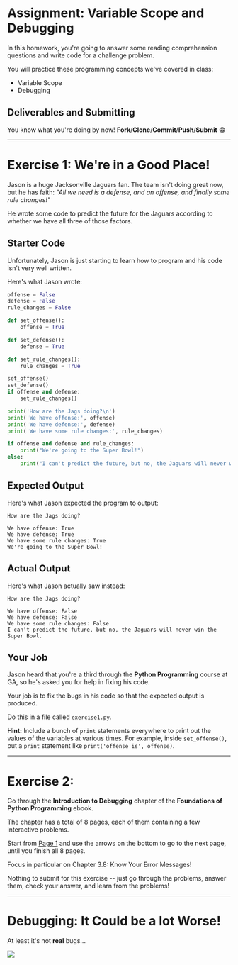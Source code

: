 # Assignment: Variable Scope and Debugging

In this homework, you're going to answer some reading comprehension questions and write code for a challenge problem.

You will practice these programming concepts we've covered in class:

* Variable Scope
* Debugging

## Deliverables and Submitting

You know what you're doing by now! **Fork**/**Clone**/**Commit**/**Push**/**Submit** :grin:

---

# Exercise 1: We're in a Good Place!

Jason is a huge Jacksonville Jaguars fan. The team isn't doing great now, but he has faith: *"All we need is a defense, and an offense, and finally some rule changes!"*

He wrote some code to predict the future for the Jaguars according to whether we have all three of those factors.

## Starter Code

Unfortunately, Jason is just starting to learn how to program and his code isn't very well written.

Here's what Jason wrote:

```python
offense = False
defense = False
rule_changes = False

def set_offense():
    offense = True

def set_defense():
    defense = True

def set_rule_changes():
    rule_changes = True

set_offense()
set_defense()
if offense and defense:
    set_rule_changes()

print('How are the Jags doing?\n')
print('We have offense:', offense)
print('We have defense:', defense)
print('We have some rule changes:', rule_changes)

if offense and defense and rule_changes:
    print("We're going to the Super Bowl!")
else:
    print("I can't predict the future, but no, the Jaguars will never win the Super Bowl.")
```

## Expected Output

Here's what Jason expected the program to output:

```
How are the Jags doing?

We have offense: True
We have defense: True
We have some rule changes: True
We're going to the Super Bowl!
```

## Actual Output

Here's what Jason actually saw instead:

```
How are the Jags doing?

We have offense: False
We have defense: False
We have some rule changes: False
I can't predict the future, but no, the Jaguars will never win the Super Bowl.
```

## Your Job

Jason heard that you're a third through the **Python Programming** course at GA, so he's asked you for help in fixing his code.

Your job is to fix the bugs in his code so that the expected output is produced.

Do this in a file called `exercise1.py`.

**Hint:** Include a bunch of `print` statements everywhere to print out the values of the variables at various times. For example, inside `set_offense()`, put a `print` statement like `print('offense is', offense)`.

---

# Exercise 2: 

Go through the **Introduction to Debugging** chapter of the **Foundations of Python Programming** ebook.

The chapter has a total of 8 pages, each of them containing a few interactive problems.

Start from [Page 1](https://runestone.academy/runestone/books/published/fopp/Debugging/intro-DebuggingGeneral.html) and use the arrows on the bottom to go to the next page, until you finish all 8 pages.

Focus in particular on Chapter 3.8: Know Your Error Messages!

Nothing to submit for this exercise -- just go through the problems, answer them, check your answer, and learn from the problems! 

---

# Debugging: It Could be a lot Worse!

At least it's not **real** bugs...

![](https://media.giphy.com/media/EvsgzxSJjRQWY/giphy.gif)
